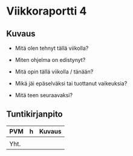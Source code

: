 # Viikkoraportti 4

## Kuvaus

- Mitä olen tehnyt tällä viikolla?

- Miten ohjelma on edistynyt?

- Mitä opin tällä viikolla / tänään?

- Mikä jäi epäselväksi tai tuottanut vaikeuksia?

- Mitä teen seuraavaksi?

## Tuntikirjanpito

| PVM   | h  | Kuvaus                                                      |
| ----- | -- | ----------------------------------------------------------- |
|       |    |   |
| Yht.  |    |                                                             |
